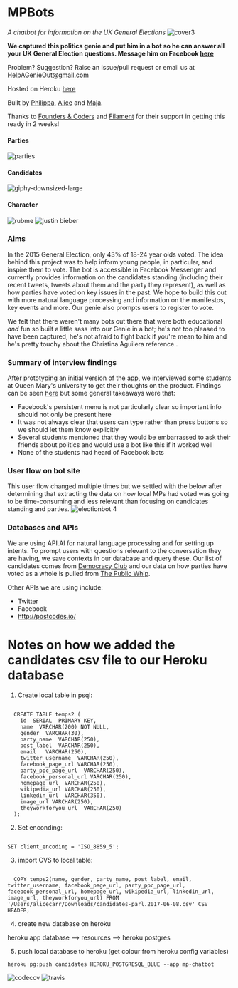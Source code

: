 # MPBots
*A chatbot for information on the UK General Elections*
![cover3](https://cloud.githubusercontent.com/assets/20152018/26032082/2a61cbe6-3882-11e7-88f3-656e6e6f48c7.png)

**We captured this politics genie and put him in a bot so he can answer all your UK General Election questions. Message him on Facebook [here](https://www.facebook.com/politicalgenie/)**

Problem? Suggestion? Raise an issue/pull request or email us at HelpAGenieOut@gmail.com

Hosted on Heroku [here](https://genie-in-a-bot.herokuapp.com/)

Built by [Philippa](https://github.com/pbywater), [Alice](https://github.com/ConchobarMacNessa) and [Maja](https://github.com/majakudlicka).

Thanks to [Founders & Coders](foundersandcoders.com) and [Filament](http://filament.uk.com/) for their support in getting this ready in 2 weeks!

#### Parties

![parties](https://cloud.githubusercontent.com/assets/20152018/26038188/572f2024-38fa-11e7-9ac7-8c0ce78f0d7e.gif)

#### Candidates

![giphy-downsized-large](https://cloud.githubusercontent.com/assets/20152018/26038242/b72eb66e-38fb-11e7-8302-87fafa3707d9.gif)

#### Character

![rubme](https://cloud.githubusercontent.com/assets/20152018/26038201/999df2aa-38fa-11e7-99f2-6ee22b8fa89c.gif)
![justin bieber](https://cloud.githubusercontent.com/assets/20152018/26038223/359ff1b2-38fb-11e7-9703-9f2c98e5cd00.gif)

### Aims
In the 2015 General Election, only 43% of 18-24 year olds voted. The idea behind this project was to help inform young people, in particular, and inspire them to vote. The bot is accessible in Facebook Messenger and currently provides information on the candidates standing (including their recent tweets, tweets about them and the party they represent), as well as how parties have voted on key issues in the past. We hope to build this out with more natural language processing and information on the manifestos, key events and more. Our genie also prompts users to register to vote.

We felt that there weren't many bots out there that were both educational *and* fun so built a little sass into our Genie in a bot; he's not too pleased to have been captured, he's not afraid to fight back if you're mean to him and he's pretty touchy about the Christina Aguilera reference..

### Summary of interview findings
After prototyping an initial version of the app, we interviewed some students at Queen Mary's university to get their thoughts on the product. Findings can be seen [here](https://github.com/FAC10/Genie-in-a-Bot/issues?utf8=%E2%9C%93&q=is%3Aissue%20is%3Aclosed%20user%20test) but some general takeaways were that:

- Facebook's persistent menu is not particularly clear so important info should not only be present here
- It was not always clear that users can type rather than press buttons so we should let them know explicitly
- Several students mentioned that they would be embarrassed to ask their friends about politics and would use a bot like this if it worked well
- None of the students had heard of Facebook bots

### User flow on bot site
This user flow changed multiple times but we settled with the below after determining that extracting the data on how local MPs had voted was going to be time-consuming and less relevant than focusing on candidates standing and parties.
![electionbot 4](https://cloud.githubusercontent.com/assets/20152018/25740081/eba68894-317c-11e7-824f-aac8f9454d27.png)

### Databases and APIs

We are using API.AI for natural language processing and for setting up intents. To prompt users with questions relevant to the conversation they are having, we save contexts in our database and query these. Our list of candidates comes from [Democracy Club](https://democracyclub.org.uk/) and our data on how parties have voted as a whole is pulled from [The Public Whip](http://www.publicwhip.org.uk/project/data.php).

Other APIs we are using include:
- Twitter
- Facebook
- http://postcodes.io/

# Notes on how we added the candidates csv file to our Heroku database

1. Create local table in psql:
```

  CREATE TABLE temps2 (
    id  SERIAL  PRIMARY KEY,
    name  VARCHAR(200) NOT NULL,
    gender  VARCHAR(30),
    party_name  VARCHAR(250),
    post_label  VARCHAR(250),
    email   VARCHAR(250),
    twitter_username  VARCHAR(250),
    facebook_page_url VARCHAR(250),
    party_ppc_page_url  VARCHAR(250),
    facebook_personal_url VARCHAR(250),
    homepage_url  VARCHAR(250),
    wikipedia_url VARCHAR(250),
    linkedin_url  VARCHAR(350),
    image_url VARCHAR(250),
    theyworkforyou_url  VARCHAR(250)
  );
```
2. Set enconding:

  ```
  
  SET client_encoding = 'ISO_8859_5';
  ```

3. import CVS to local table:
```

  COPY temps2(name, gender, party_name, post_label, email, twitter_username, facebook_page_url, party_ppc_page_url, facebook_personal_url, homepage_url, wikipedia_url, linkedin_url, image_url, theyworkforyou_url) FROM '/Users/alicecarr/Downloads/candidates-parl.2017-06-08.csv' CSV HEADER;
```

4. create new database on heroku

  heroku app database --> resources --> heroku postgres

5. push local database to heroku (get colour from heroku config variables)

  ```heroku pg:push candidates HEROKU_POSTGRESQL_BLUE --app mp-chatbot```
  
  ![codecov](https://codecov.io/gh/FAC10/MPBots/branch/master/graph/badge.svg)
![travis](https://travis-ci.org/FAC10/MPBots.svg?branch=master)
